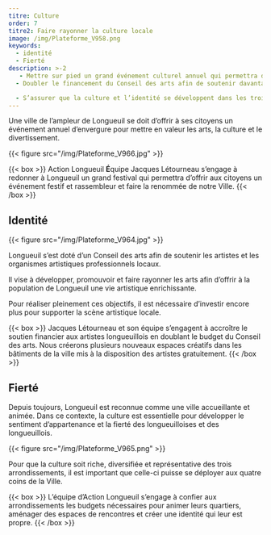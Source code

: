 ```yaml
---
titre: Culture
order: 7
titre2: Faire rayonner la culture locale
image: /img/Plateforme_V958.png
keywords:
  - identité
  - Fierté
description: >-2
   - Mettre sur pied un grand événement culturel annuel qui permettra d’offrir aux citoyens un événement festif et rassembleur
  - Doubler le financement du Conseil des arts afin de soutenir davantage d’artistes de Longueuil et créer de nouveaux espaces créatifs

  - S’assurer que la culture et l’identité se développent dans les trois arrondissements
---
```

Une ville de l’ampleur de Longueuil se doit d’offrir à ses citoyens un événement annuel d’envergure pour mettre en valeur les arts, la culture et le divertissement.

{{< figure src="/img/Plateforme_V966.jpg" >}}

{{< box >}}
Action Longueuil **É**quipe Jacques  Létourneau  s’engage à redonner à Longueuil un grand festival qui permettra d’offrir aux citoyens un événement festif et rassembleur et faire la renommée de notre Ville.
{{< /box >}}

## Identité

{{< figure src="/img/Plateforme_V964.jpg" >}}

Longueuil s’est doté d’un Conseil des arts afin de soutenir les artistes et les organismes artistiques professionnels locaux.

Il vise à développer, promouvoir et faire rayonner les arts afin d’offrir à la population de Longueuil une vie artistique enrichissante.

Pour réaliser pleinement ces objectifs, il est nécessaire d’investir encore plus pour supporter la scène artistique locale.

{{< box >}}
Jacques   Létourneau   et son équipe s’engagent à accroître le soutien financier aux artistes longueuillois en doublant le budget du Conseil des arts. Nous créerons plusieurs nouveaux espaces créatifs dans les bâtiments de la ville mis à la disposition des artistes gratuitement. 
{{< /box >}}

## Fierté

Depuis toujours, Longueuil est reconnue comme une ville accueillante et animée. Dans ce contexte, la culture est essentielle pour développer le sentiment d’appartenance et la fierté des  longueuilloises  et des  longueuillois.

{{< figure src="/img/Plateforme_V965.png" >}}

Pour que la culture soit riche, diversifiée et représentative des trois arrondissements, il est important que celle-ci puisse se déployer aux quatre coins de la Ville.

{{< box >}}
L’équipe d’Action Longueuil s’engage à confier aux arrondissements les budgets nécessaires pour animer leurs quartiers, aménager des espaces de rencontres et créer une identité qui leur est propre.
{{< /box >}}